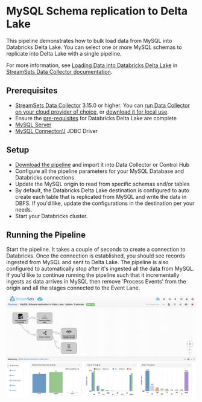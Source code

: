 MySQL Schema replication to Delta Lake
==============================

This pipeline demonstrates how to bulk load data from MySQL into Databricks Delta Lake. You can select one or more MySQL schemas to replicate into Delta Lake with a single pipeline.

For more information, see [Loading Data into Databricks Delta Lake](https://streamsets.com/documentation/datacollector/latest/help/index.html?contextID=concept_a5b_wvk_ckb) in [StreamSets Data Collector documentation](https://streamsets.com/documentation/datacollector/latest/help/).

Prerequisites
-------------

* [StreamSets Data Collector](https://streamsets.com/products/dataops-platform/data-collector/) 3.15.0 or higher. You can [run Data Collector on your cloud provider of choice](https://streamsets.com/products/cloud/), or [download it for local use](https://streamsets.com/products/dataops-platform/data-collector/download/).
* Ensure the [pre-requisites](https://streamsets.com/documentation/datacollector/latest/help/index.html?contextID=concept_xnp_y5f_dlb "pre-requisites") for Databricks Delta Lake are complete
* [MySQL Server](https://www.mysql.com/)
* [MySQL Connector/J](https://dev.mysql.com/downloads/connector/j/) JDBC Driver

Setup
-----

* [Download the pipeline](MySQL%20Schema%20Replication%20to%20Delta%20Lake.json) and import it into Data Collector or Control Hub
* Configure all the pipeline parameters for your MySQL Database and Databricks connections
* Update the MySQL origin to read from specific schemas and/or tables
* By default, the Databricks Delta Lake destination is configured to auto create each table that is replicated from MySQL and write the data in DBFS. If you'd like, update the configurations in the destination per your needs.
* Start your Databricks cluster.

Running the Pipeline
--------------------

Start the pipeline. It takes a couple of seconds to create a connection to Databricks. Once the connection is established, you should see records ingested from MySQL and sent to Delta Lake. The pipeline is also configured to automatically stop after it's ingested all the data from MySQL. If you'd like to continue running the pipeline such that it incrementally ingests as data arrives in MySQL then remove 'Process Events' from the origin and all the stages connected to the Event Lane.

![Pipeline running](MySQL_Schema_replication_to_DeltaLake.png)

